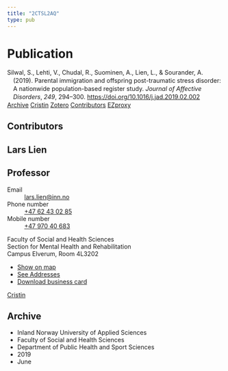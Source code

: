 ```yaml
---
title: "2CTSL2AQ"
type: pub
---
```

<h1>Publication</h1>
<article id="csl-bib-container-2CTSL2AQ" class="csl-bib-container">
  <div class="csl-bib-body" style="line-height: 1.35; padding-left: 1em; text-indent:-1em;">
  <div class="csl-entry">Silwal, S., Lehti, V., Chudal, R., Suominen, A., Lien, L., &amp; Sourander, A. (2019). Parental immigration and offspring post-traumatic stress disorder: A nationwide population-based register study. <i>Journal of Affective Disorders</i>, <i>249</i>, 294&#x2013;300. <a href="https://doi.org/10.1016/j.jad.2019.02.002">https://doi.org/10.1016/j.jad.2019.02.002</a></div>
</div>
  <div class="csl-bib-buttons">
    <a href="#taxonomy-article-2CTSL2AQ" class="csl-bib-button">Archive</a>
    <a href alt="Cristin URL" class="csl-bib-button">Cristin</a>
    <a href alt="Zotero URL" class="csl-bib-button">Zotero</a>
    <a href="#contributors-article-2CTSL2AQ" class="csl-bib-button">Contributors</a>
    <a href="http://ezproxy.inn.no/login?url=https://doi.org/10.1016/j.jad.2019.02.002" class="csl-bib-button">EZproxy</a>
  </div>
  <div id="csl-bib-meta-container-2CTSL2AQ"></div>
</article>
<div id="csl-bib-meta-2CTSL2AQ" class="csl-bib-meta">
  <article id="contributors-article-2CTSL2AQ" class="contributors-article">
    <h1>Contributors</h1>
    <div class="personas">
<div class="vrtx-hinn-person-card">
<div class="photo">
<i class="lar la-user-circle missing-person"></i>
</div>
<div class="info">
<hgroup><h1>Lars Lien</h1>
<h2>Professor</h2>
</hgroup><dl>
<dt>Email</dt>
<dd>
<a href="mailto:lars.lien@inn.no">lars.lien@inn.no</a>
</dd>
<dt>Phone number</dt>
<dd><a href="tel:+4762430285">
+47 62 43 02 85
</a></dd>
<dt>Mobile number</dt>
<dd><a href="tel:+4797040683">
+47 970 40 683
</a></dd>
</dl>
<p>
Faculty of Social and Health Sciences<br>
Section for Mental Health and Rehabilitation<br>
Campus Elverum,
Room 4L3202
</p>
<ul class="vrtx-hinn-links">
<li><a href="https://www.google.com/maps?q=60.88177,11.53669">Show on map</a></li>
<li><a href="https://www.inn.no/english/find-an-employee/lars-lien.html#vrtx-hinn-addresses">See Addresses</a></li>
<li><a href="https://www.inn.no/english/find-an-employee/lars-lien.html?vrtx=vcf">Download business card</a></li>
</ul>
</div>
</div>
<a href="https://app.cristin.no/persons/show.jsf?id=14287" alt="Cristin URL" class="personas-cristin">Cristin</a>
</div>
  </article>
  <article id="taxonomy-article-2CTSL2AQ" class="taxonomy-article">
    <h1>Archive</h1>
    <ul>
      <li>Inland Norway University of Applied Sciences</li>
      <li>Faculty of Social and Health Sciences</li>
      <li>Department of Public Health and Sport Sciences</li>
      <li>2019</li>
      <li>June</li>
    </ul>
  </article>
</div>
